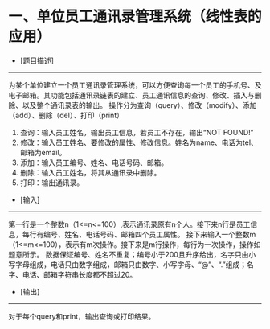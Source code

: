 一、单位员工通讯录管理系统（线性表的应用）
===========================================

- [题目描述]

-----------

为某个单位建立一个员工通讯录管理系统，可以方便查询每一个员工的手机号、及电子邮箱。其功能包括通讯录链表的建立、员工通讯信息的查询、修改、插入与删除、以及整个通讯录表的输出。
操作分为查询（query）、修改（modify）、添加（add）、删除（del）、打印（print）

1. 查询：输入员工姓名，输出员工信息，若员工不存在，输出“NOT FOUND!”
2. 修改：输入员工姓名、要修改的属性、修改信息。姓名为name、电话为tel、邮箱为email。
3. 添加：输入员工编号、姓名、电话号码、邮箱。
4. 删除：输入员工姓名，将其从通讯录中删除。
5. 打印：输出通讯录。

- [输入]

--------

第一行是一个整数n（1<=n<=100）,表示通讯录原有n个人。接下来n行是员工信息，每行有编号、姓名、电话号码、邮箱四个员工属性。
接下来输入一个整数m（1<=m<=100），表示有m次操作。接下来是m行操作，每行为一次操作，操作如题意所示。
数据保证编号、姓名不重复；编号小于200且升序给出，名字只由小写字母组成，电话只由数字组成，邮箱只由数字、小写字母、“@”、“.”组成；名字、电话、邮箱字符串长度都不超过20。

- [输出]

--------

对于每个query和print，输出查询或打印结果。
